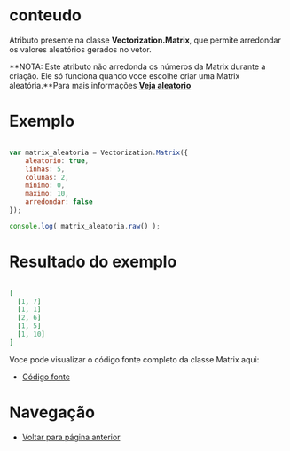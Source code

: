 # conteudo
Atributo presente na classe **Vectorization.Matrix**, que permite arredondar os valores aleatórios gerados no vetor.

**NOTA: Este atributo não arredonda os números da Matrix durante a criação. Ele só funciona quando voce escolhe criar uma Matrix aleatória.**Para mais informações **[Veja aleatorio](aleatorio.md)**

# Exemplo 
```javascript

var matrix_aleatoria = Vectorization.Matrix({ 
    aleatorio: true, 
    linhas: 5, 
    colunas: 2, 
    minimo: 0, 
    maximo: 10,
    arredondar: false 
});

console.log( matrix_aleatoria.raw() );

```

# Resultado do exemplo
```json

[
  [1, 7]
  [1, 1]
  [2, 6]
  [1, 5]
  [1, 10]
]

```

Voce pode visualizar o código fonte completo da classe Matrix aqui:
* [Código fonte](https://github.com/WilliamJardim/Vectorization/blob/main/src/Matrix.js)

# Navegação
* [Voltar para página anterior](../page.md)